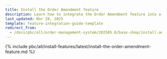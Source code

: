 ```yaml
---
title: Install the Order Amendment feature
description: Learn how to integrate the Order Amendment feature into a Spryker project.
last_updated: Mar 28, 2025
template: feature-integration-guide-template
redirect_from:
  - /docs/pbc/all/order-management-system/202505.0/base-shop/install-and-upgrade/install-features/install-the-order-amendment-feature.html
---
```


{% include pbc/all/install-features/latest/install-the-order-amendment-feature.md %} <!-- To edit, see /_includes/pbc/all/install-features/{{page.version}}/install-the-order-amendment-feature.md -->